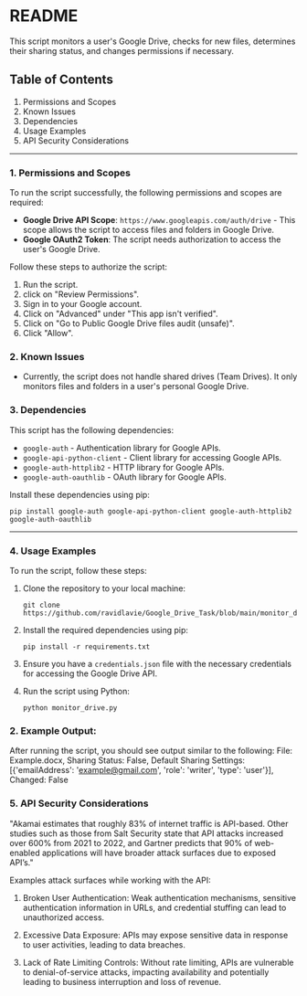 # README

This script monitors a user's Google Drive, checks for new files, determines their sharing status, and changes permissions if necessary.

## Table of Contents
1. Permissions and Scopes
2. Known Issues
3. Dependencies
4. Usage Examples
5. API Security Considerations

---

### 1. Permissions and Scopes

To run the script successfully, the following permissions and scopes are required:

- **Google Drive API Scope**: `https://www.googleapis.com/auth/drive` - This scope allows the script to access files and folders in Google Drive.
- **Google OAuth2 Token**: The script needs authorization to access the user's Google Drive. 

Follow these steps to authorize the script:
1. Run the script.
2. click on "Review Permissions".
3. Sign in to your Google account.
4. Click on "Advanced" under "This app isn't verified".
5. Click on "Go to Public Google Drive files audit (unsafe)".
6. Click "Allow".

### 2. Known Issues

- Currently, the script does not handle shared drives (Team Drives). It only monitors files and folders in a user's personal Google Drive.

### 3. Dependencies

This script has the following dependencies:
- `google-auth` - Authentication library for Google APIs.
- `google-api-python-client` - Client library for accessing Google APIs.
- `google-auth-httplib2` - HTTP library for Google APIs.
- `google-auth-oauthlib` - OAuth library for Google APIs.

Install these dependencies using pip:
```
pip install google-auth google-api-python-client google-auth-httplib2 google-auth-oauthlib
```

---
### 4. Usage Examples

To run the script, follow these steps:

1. Clone the repository to your local machine:

    ```
    git clone https://github.com/ravidlavie/Google_Drive_Task/blob/main/monitor_drive.py
    ```

2. Install the required dependencies using pip:

    ```
    pip install -r requirements.txt
    ```

3. Ensure you have a `credentials.json` file with the necessary credentials for accessing the Google Drive API. 

4. Run the script using Python:

    ```
    python monitor_drive.py
    ```

### 2. Example Output:

After running the script, you should see output similar to the following:
File: Example.docx, Sharing Status: False, Default Sharing Settings: [{'emailAddress': 'example@gmail.com', 'role': 'writer', 'type': 'user'}], Changed: False

### 5. API Security Considerations

"Akamai estimates that roughly 83% of internet traffic is API-based. 
Other studies such as those from Salt Security state that API attacks increased over 600% from 2021 to 2022, and Gartner predicts that 90% of web-enabled applications will have broader attack surfaces due to exposed API’s."

Examples attack surfaces while working with the API:

1. Broken User Authentication: Weak authentication mechanisms, sensitive authentication information in URLs, and credential stuffing can lead to unauthorized access.

2. Excessive Data Exposure: APIs may expose sensitive data in response to user activities, leading to data breaches.

3. Lack of Rate Limiting Controls: Without rate limiting, APIs are vulnerable to denial-of-service attacks, impacting availability and potentially leading to business interruption and loss of revenue.
